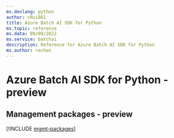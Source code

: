 ```yaml
---
ms.devlang: python
author: cRui861
title: Azure Batch AI SDK for Python
ms.topic: reference
ms.data: 09/09/2022
ms.service: batchai
description: Reference for Azure Batch AI SDK for Python
ms.author: rechen
---
```

# Azure Batch AI SDK for Python - preview

## Management packages - preview
[!INCLUDE [mgmt-packages](batch-ai-mgmt-index.md)]